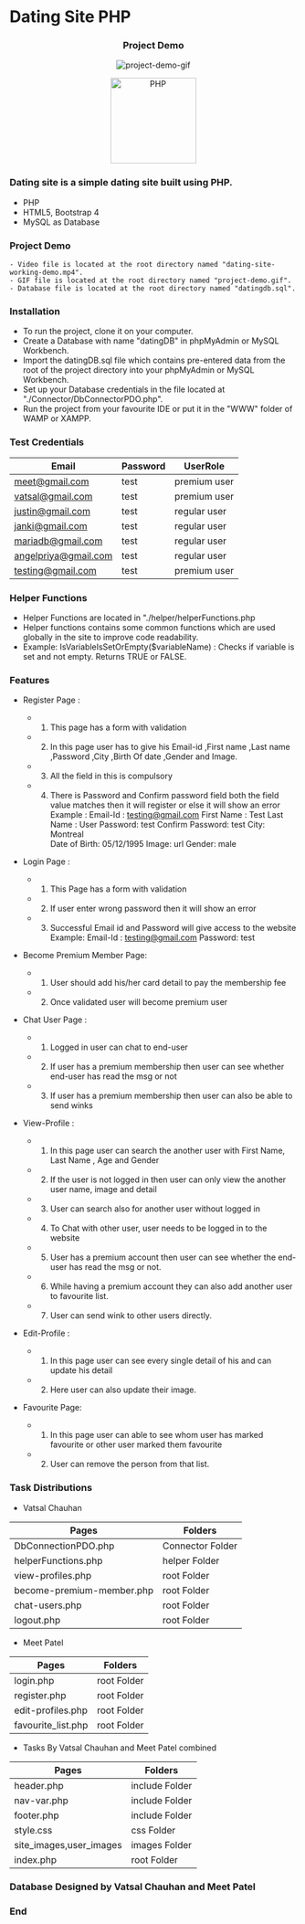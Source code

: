 # Dating Site PHP

<div align="center">
    <h3>Project Demo</h3>
</div>

<div align="center" style="width: 100%">

![project-demo-gif](project-demo.gif)

</div>

<div align="center">
    <a href="https://php.net">
        <img
            alt="PHP"
            src="https://www.php.net/images/logos/new-php-logo.svg"
            width="150">
    </a>
</div>


### Dating site is a simple dating site built using PHP.

  - PHP
  - HTML5, Bootstrap 4
  - MySQL as Database

### Project Demo
    - Video file is located at the root directory named "dating-site-working-demo.mp4".
    - GIF file is located at the root directory named "project-demo.gif".
    - Database file is located at the root directory named "datingdb.sql".



### Installation

  - To run the project, clone it on your computer.
  - Create a Database with name "datingDB" in phpMyAdmin or MySQL Workbench.
  - Import the datingDB.sql file which contains pre-entered data from the root of the project directory into your phpMyAdmin or MySQL Workbench.
  - Set up your Database credentials in the file located at "./Connector/DbConnectorPDO.php".
  - Run the project from your favourite IDE or put it in the "WWW" folder of WAMP or XAMPP. 

                    
### Test Credentials

Email  | Password | UserRole 
------------- | ------------- | -------------
meet@gmail.com  | test | premium user
vatsal@gmail.com  | test | premium user
justin@gmail.com  | test | regular user
janki@gmail.com  | test | regular user
mariadb@gmail.com  | test | regular user
angelpriya@gmail.com  | test | regular user
testing@gmail.com | test | premium user

### Helper Functions

- Helper Functions are located in "./helper/helperFunctions.php
- Helper functions contains some common functions which are used globally in the site to improve code readability.
- Example: IsVariableIsSetOrEmpty($variableName) : Checks if variable is set and not empty. Returns TRUE or FALSE.


### Features

- Register Page : 
	- 1) This page has a form with validation 
	- 2) In this page user has to give his Email-id ,First name ,Last name ,Password ,City ,Birth Of date ,Gender and Image.
	- 3) All the field in this is compulsory
	- 4) There is Password and Confirm password field  both the field value matches then it will register or else it will show an error
			Example : 
			Email-Id : testing@gmail.com
			First Name : Test
			Last Name : User
			Password: test
			Confirm Password: test
			City: Montreal			
			Date of Birth: 05/12/1995
			Image: url
			Gender: male


- Login Page : 
	- 1) This Page has a form with validation
	- 2) If user enter wrong password then it will show an error
	- 3) Successful Email id and Password will give access to the website	
	      Example: 
		  Email-Id : testing@gmail.com
		  Password: test 

- Become Premium Member Page:
	- 1) User should add his/her card detail to pay the membership fee
	-  2) Once validated user will become premium user

- Chat User Page : 
	- 1) Logged in user can chat to end-user 
	- 2) If user has a premium membership then user can see whether end-user has read the msg or not
	- 3) If user has a premium membership then user can also be able to send winks

- View-Profile : 
	- 1) In this page user can search the another user with First Name, Last Name , Age and Gender
	- 2) If the user is not logged in then user can only view the another user name, image and detail
	- 3) User can search also for another user without logged in
	- 4) To Chat with other user, user needs to be logged in to the website
	- 5) User has a premium account then user can see whether the end-user has read the msg or not. 
	- 6) While having a premium account they can also add another user to favourite list.
	- 7) User can send wink to other users directly.

- Edit-Profile : 
	- 1) In this page user can see every single detail of his and can update his detail
	- 2) Here user can also update their image.

- Favourite Page: 
	- 1) In this page user can able to see whom user has marked favourite or other user marked them favourite
	- 2) User can remove the person from that list.



### Task Distributions
-	Vatsal Chauhan
                    
Pages  | Folders 
------------- | -------------
DbConnectionPDO.php  |  Connector Folder 
helperFunctions.php  |  helper Folder 
view-profiles.php  |  root Folder 
become-premium-member.php  |  root Folder 
chat-users.php  |  root Folder 
logout.php  |  root Folder 

-	Meet Patel
                    
Pages  | Folders 
------------- | -------------
login.php  |  root Folder 
register.php  |  root Folder 
edit-profiles.php  |  root Folder 
favourite_list.php  |  root Folder

-	Tasks By Vatsal Chauhan and Meet Patel combined
                    
Pages  | Folders 
------------- | -------------
header.php  |  include Folder 
nav-var.php  |  include Folder 
footer.php  |  include Folder 
style.css  |  css Folder
site_images,user_images | images Folder
index.php | root Folder

### Database Designed by Vatsal Chauhan and Meet Patel

### End
